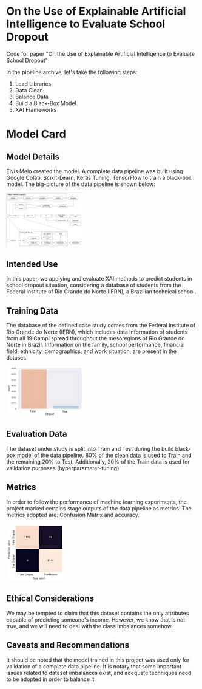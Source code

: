 # On the Use of Explainable Artificial Intelligence to Evaluate School Dropout

Code for paper "On the Use of Explainable Artificial Intelligence to Evaluate School Dropout"

In the pipeline archive, let's take the following steps:

1. Load Libraries
2. Data Clean
3. Balance Data
4. Build a Black-Box Model
5. XAI Frameworks 

# Model Card

## Model Details
Elvis Melo created the model. A complete data pipeline was built using Google Colab, Scikit-Learn, Keras Tuning, TensorFlow to train a black-box model. The big-picture of the data pipeline is shown below:

<img src="https://github.com/elvismelo/paper_school_dropout/blob/main/flow_diagram.png" width=40% height=40%>


## Intended Use

In this paper, we applying and evaluate XAI methods to predict students in school dropout situation, considering a database of students from the Federal Institute of Rio Grande do Norte (IFRN), a Brazilian technical school.

## Training Data

The database of the defined case study comes from the Federal Institute of Rio Grande do Norte (IFRN), which includes data information of students from all 19 Campi spread throughout the mesoregions of Rio Grande do Norte in Brazil. Information on the family, school performance, financial field, ethnicity, demographics, and work situation, are present in the dataset.

<img src="https://github.com/elvismelo/paper_school_dropout/blob/main/imbalanced_database.png" width=40% height=40%>

## Evaluation Data

The dataset under study is split into Train and Test during the build black-box model of the data pipeline. 80% of the clean data is used to Train and the remaining 20% to Test. Additionally, 20% of the Train data is used for validation purposes (hyperparameter-tuning).

## Metrics

In order to follow the performance of machine learning experiments, the project marked certains stage outputs of the data pipeline as metrics. The metrics adopted are: Confusion Matrix and accuracy.

<img src="https://github.com/elvismelo/paper_school_dropout/blob/main/confusion_matrix_model.png" width=30% height=30%>

## Ethical Considerations

We may be tempted to claim that this dataset contains the only attributes capable of predicting someone's income. However, we know that is not true, and we will need to deal with the class imbalances somehow.

## Caveats and Recommendations

It should be noted that the model trained in this project was used only for validation of a complete data pipeline. It is notary that some important issues related to dataset imbalances exist, and adequate techniques need to be adopted in order to balance it.

